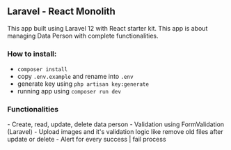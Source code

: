 <h2>Laravel - React Monolith</h2>

This app built using Laravel 12 with React starter kit. This app is about managing Data Person with complete functionalities.

<h3>How to install:</h3>

- `composer install`
- copy `.env.example` and rename into `.env`
- generate key using `php artisan key:generate`
- running app using `composer run dev`

<h3>Functionalities</h3>
- Create, read, update, delete data person
- Validation using FormValidation (Laravel)
- Upload images and it's validation logic like remove old files after update or delete
- Alert for every success | fail process

